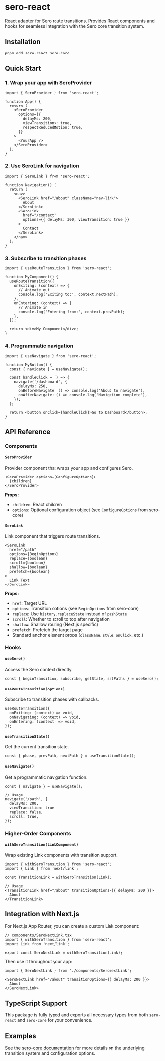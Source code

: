 # sero-react

React adapter for Sero route transitions. Provides React components and hooks for seamless integration with the Sero core transition system.

## Installation

```bash
pnpm add sero-react sero-core
```

## Quick Start

### 1. Wrap your app with SeroProvider

```tsx
import { SeroProvider } from 'sero-react';

function App() {
  return (
    <SeroProvider
      options={{
        delayMs: 200,
        viewTransitions: true,
        respectReducedMotion: true,
      }}
    >
      <YourApp />
    </SeroProvider>
  );
}
```

### 2. Use SeroLink for navigation

```tsx
import { SeroLink } from 'sero-react';

function Navigation() {
  return (
    <nav>
      <SeroLink href="/about" className="nav-link">
        About
      </SeroLink>
      <SeroLink 
        href="/contact" 
        options={{ delayMs: 300, viewTransition: true }}
      >
        Contact
      </SeroLink>
    </nav>
  );
}
```

### 3. Subscribe to transition phases

```tsx
import { useRouteTransition } from 'sero-react';

function MyComponent() {
  useRouteTransition({
    onExiting: (context) => {
      // Animate out
      console.log('Exiting to:', context.nextPath);
    },
    onEntering: (context) => {
      // Animate in
      console.log('Entering from:', context.prevPath);
    },
  });

  return <div>My Component</div>;
}
```

### 4. Programmatic navigation

```tsx
import { useNavigate } from 'sero-react';

function MyButton() {
  const { navigate } = useNavigate();

  const handleClick = () => {
    navigate('/dashboard', {
      delayMs: 250,
      onBeforeNavigate: () => console.log('About to navigate'),
      onAfterNavigate: () => console.log('Navigation complete'),
    });
  };

  return <button onClick={handleClick}>Go to Dashboard</button>;
}
```

## API Reference

### Components

#### `SeroProvider`

Provider component that wraps your app and configures Sero.

```tsx
<SeroProvider options={ConfigureOptions}>
  {children}
</SeroProvider>
```

**Props:**
- `children`: React children
- `options`: Optional configuration object (see `ConfigureOptions` from sero-core)

#### `SeroLink`

Link component that triggers route transitions.

```tsx
<SeroLink 
  href="/path" 
  options={BeginOptions}
  replace={boolean}
  scroll={boolean}
  shallow={boolean}
  prefetch={boolean}
>
  Link Text
</SeroLink>
```

**Props:**
- `href`: Target URL
- `options`: Transition options (see `BeginOptions` from sero-core)
- `replace`: Use `history.replaceState` instead of `pushState`
- `scroll`: Whether to scroll to top after navigation
- `shallow`: Shallow routing (Next.js specific)
- `prefetch`: Prefetch the target page
- Standard anchor element props (`className`, `style`, `onClick`, etc.)

### Hooks

#### `useSero()`

Access the Sero context directly.

```tsx
const { beginTransition, subscribe, getState, setPaths } = useSero();
```

#### `useRouteTransition(options)`

Subscribe to transition phases with callbacks.

```tsx
useRouteTransition({
  onExiting: (context) => void,
  onNavigating: (context) => void,
  onEntering: (context) => void,
});
```

#### `useTransitionState()`

Get the current transition state.

```tsx
const { phase, prevPath, nextPath } = useTransitionState();
```

#### `useNavigate()`

Get a programmatic navigation function.

```tsx
const { navigate } = useNavigate();

// Usage
navigate('/path', {
  delayMs: 200,
  viewTransition: true,
  replace: false,
  scroll: true,
});
```

### Higher-Order Components

#### `withSeroTransition(LinkComponent)`

Wrap existing Link components with transition support.

```tsx
import { withSeroTransition } from 'sero-react';
import { Link } from 'next/link';

const TransitionLink = withSeroTransition(Link);

// Usage
<TransitionLink href="/about" transitionOptions={{ delayMs: 200 }}>
  About
</TransitionLink>
```

## Integration with Next.js

For Next.js App Router, you can create a custom Link component:

```tsx
// components/SeroNextLink.tsx
import { withSeroTransition } from 'sero-react';
import Link from 'next/link';

export const SeroNextLink = withSeroTransition(Link);
```

Then use it throughout your app:

```tsx
import { SeroNextLink } from './components/SeroNextLink';

<SeroNextLink href="/about" transitionOptions={{ delayMs: 200 }}>
  About
</SeroNextLink>
```

## TypeScript Support

This package is fully typed and exports all necessary types from both `sero-react` and `sero-core` for your convenience.

## Examples

See the [sero-core documentation](../core/README.md) for more details on the underlying transition system and configuration options.
